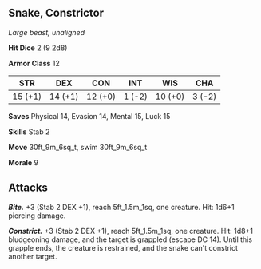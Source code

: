 ## Snake, Constrictor

*Large beast, unaligned*

**Hit Dice** 2 (9 2d8)

**Armor Class** 12

| STR     | DEX     | CON     | INT     | WIS     | CHA     |
|---------|---------|---------|---------|---------|---------|
| 15 (+1) | 14 (+1) | 12 (+0) |  1 (-2) | 10 (+0) |  3 (-2) |

**Saves** Physical 14, Evasion 14, Mental 15, Luck 15

**Skills** Stab 2

**Move** 30ft\_9m\_6sq\_t, swim 30ft\_9m\_6sq\_t

**Morale** 9

## Attacks

***Bite.*** +3 (Stab 2 DEX +1), reach 5ft\_1.5m\_1sq, one creature. Hit: 1d6+1 piercing damage.

***Constrict.*** +3 (Stab 2 DEX +1), reach 5ft\_1.5m\_1sq, one creature. Hit: 1d8+1 bludgeoning damage, and the target is grappled (escape DC 14). Until this grapple ends, the creature is restrained, and the snake can't constrict another target.

